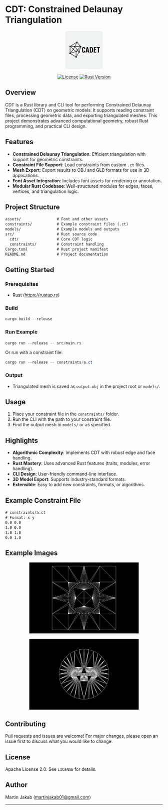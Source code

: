 # CDT: Constrained Delaunay Triangulation

<p align="center">
  <img src="assets/logo.png" alt="Project Logo" width="120" />
</p>

<p align="center">
  <a href="https://github.com/yourusername/cdt"><img src="https://img.shields.io/badge/license-Apache%202.0-blue.svg" alt="License"></a>
  <a href="https://github.com/yourusername/cdt"><img src="https://img.shields.io/badge/rust-1.89%2B-orange.svg" alt="Rust Version"></a>
</p>

## Overview

CDT is a Rust library and CLI tool for performing Constrained Delaunay Triangulation (CDT) on geometric models. It supports reading constraint files, processing geometric data, and exporting triangulated meshes. This project demonstrates advanced computational geometry, robust Rust programming, and practical CLI design.

## Features

- **Constrained Delaunay Triangulation**: Efficient triangulation with support for geometric constraints.
- **Constraint File Support**: Load constraints from custom `.ct` files.
- **Mesh Export**: Export results to OBJ and GLB formats for use in 3D applications.
- **Font Asset Integration**: Includes font assets for rendering or annotation.
- **Modular Rust Codebase**: Well-structured modules for edges, faces, vertices, and triangulation logic.

## Project Structure

```
assets/                # Font and other assets
constraints/           # Example constraint files (.ct)
models/                # Example models and outputs
src/                   # Rust source code
  cdt/                 # Core CDT logic
  constraints/         # Constraint handling
Cargo.toml             # Rust project manifest
README.md              # Project documentation
```

## Getting Started

### Prerequisites

- Rust (https://rustup.rs)

### Build

```powershell
cargo build --release
```

### Run Example

```powershell
cargo run --release -- src/main.rs
```

Or run with a constraint file:

```powershell
cargo run --release -- constraints/a.ct
```

### Output

- Triangulated mesh is saved as `output.obj` in the project root or `models/`.

## Usage

1. Place your constraint file in the `constraints/` folder.
2. Run the CLI with the path to your constraint file.
3. Find the output mesh in `models/` or as specified.

## Highlights

- **Algorithmic Complexity**: Implements CDT with robust edge and face handling.
- **Rust Mastery**: Uses advanced Rust features (traits, modules, error handling).
- **CLI Design**: User-friendly command-line interface.
- **3D Model Export**: Supports industry-standard formats.
- **Extensible**: Easy to add new constraints, formats, or algorithms.

## Example Constraint File

```text
# constraints/a.ct
# Format: x y
0.0 0.0
1.0 0.0
1.0 1.0
0.0 1.0
```

## Example Images

<p align="center">
  <img src="assets/examples/circle_result.png" alt="Triangulation Output" width="350" />
</p>

<p align="center">
  <img src="assets/examples/olympics_result.png" alt="Triangulation Output" width="350" />
</p>

## Contributing

Pull requests and issues are welcome! For major changes, please open an issue first to discuss what you would like to change.

## License

Apache License 2.0. See `LICENSE` for details.

## Author

Martin Jakab (martinjakab01@gmail.com)

---
